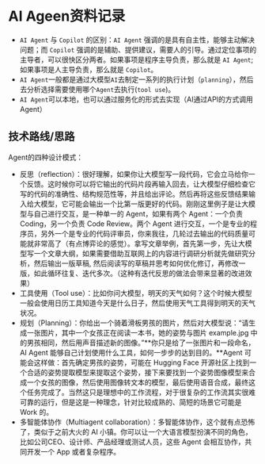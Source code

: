 # AI Ageen资料记录

* `AI Agent` 与 `Copilot` 的区别：`AI Agent` 强调的是具有自主性，能够主动解决问题；而 `Copilot` 强调的是辅助、提供建议，需要人的引导。通过定位事项的主导者，可以很快区分两者。如果事项是程序主导负责，那么就是 `AI Agent`; 如果事项是人主导负责，那么就是 `Copilot`。
* `AI Agent`一般都是通过大模型`AI`去制定一系列的执行计划（`planning`），然后去分析选择需要使用哪个`Agent`去执行(`tool use`)。
* `AI Agent`可以本地，也可以通过服务化的形式去实现（AI通过API的方式调用Agent）

## 技术路线/思路

Agent的四种设计模式：
* 反思（reflection）：很好理解，如果你让大模型写一段代码，它会立马给你一个反馈。这时候你可以将它输出的代码片段再输入回去，让大模型仔细检查它写的代码的准确性、结构规范性等，并且给出评论。然后再将这些反馈结果输入给大模型，它可能会输出一个比第一版更好的代码。刚刚这里例子是让大模型与自己进行交互，是一种单一的 Agent，如果有两个 Agent：一个负责 Coding，另一个负责 Code Review。两个 Agent 进行交互，一个是专业的程序员，另外一个是专业的代码评审员，你来我往，几轮过去输出的代码质量可能就非常高了（有点博弈论的感觉）。拿写文章举例，首先第一步，先让大模型写一个文章大纲，如果需要借助互联网上的内容进行调研分析就先做研究分析，然后输出一版草稿, 然后阅读写的草稿并思考如何优化修订，再修改一版，如此循环往复、迭代多次。（这种有迭代反思的做法会带来显著的改进效果）
* 工具使用（Tool use）：比如你问大模型，明天的天气如何？这个时候大模型一般会使用日历工具知道今天是什么日子，然后使用天气工具得到明天的天气状况。
* 规划（Planning）：你给出一个骑着滑板男孩的图片，然后对大模型说：“请生成一张图片，其中一个女孩正在阅读一本书，她的姿势与图片 example.jpg 中的男孩相同，然后用声音描述新的图像。”**你只是给了一张图片和一段命名，AI Agent 能够自己计划使用什么工具，如何一步步的达到目的。**Agent 可能会这样做：首先确定男孩的姿势，可能在 Hugging Face 开源社区上找到一个合适的姿势提取模型来提取这个姿势，接下来要找到一个姿势图像模型来合成一个女孩的图像，然后使用图像转文本的模型，最后使用语音合成，最终这个任务完成了。当然这只是理想中的工作流程，对于很复杂的工作流其实很难可靠的运行，但是这是一种理念，针对比较成熟的、简短的场景它可能是 Work 的。
* 多智能体协作（Multiagent collaboration）：多智能体协作，这个就有点恐怖了，类似于之前大火的 AI 小镇。你可以让一个大语言模型扮演不同的角色，比如公司CEO、设计师、产品经理或测试人员，这些 Agent 会相互协作，共同开发一个 App 或者复杂程序。


